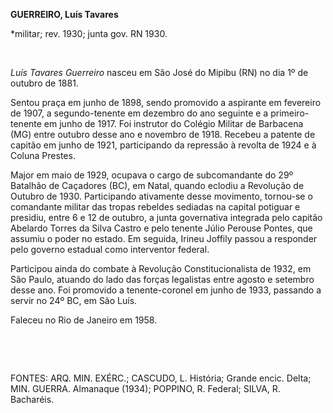 **GUERREIRO, Luís Tavares**

\*militar; rev. 1930; junta gov. RN 1930.

 

*Luís Tavares Guerreiro* nasceu em São José do Mipibu (RN) no dia 1º de
outubro de 1881.

Sentou praça em junho de 1898, sendo promovido a aspirante em fevereiro
de 1907, a segundo-tenente em dezembro do ano seguinte e a
primeiro-tenente em junho de 1917. Foi instrutor do Colégio Militar de
Barbacena (MG) entre outubro desse ano e novembro de 1918. Recebeu a
patente de capitão em junho de 1921, participando da repressão à revolta
de 1924 e à Coluna Prestes.

Major em maio de 1929, ocupava o cargo de subcomandante do 29º Batalhão
de Caçadores (BC), em Natal, quando eclodiu a Revolução de Outubro de
1930. Participando ativamente desse movimento, tornou-se o comandante
militar das tropas rebeldes sediadas na capital potiguar e presidiu,
entre 6 e 12 de outubro, a junta governativa integrada pelo capitão
Abelardo Torres da Silva Castro e pelo tenente Júlio Perouse Pontes, que
assumiu o poder no estado. Em seguida, Irineu Joffily passou a responder
pelo governo estadual como interventor federal.

Participou ainda do combate à Revolução Constitucionalista de 1932, em
São Paulo, atuando do lado das forças legalistas entre agosto e setembro
desse ano. Foi promovido a tenente-coronel em junho de 1933, passando a
servir no 24º BC, em São Luís.

Faleceu no Rio de Janeiro em 1958.

 

 

FONTES: ARQ. MIN. EXÉRC.; CASCUDO, L. História; Grande encic. Delta;
MIN. GUERRA. Almanaque (1934); POPPINO, R. Federal; SILVA, R. Bacharéis.

 
